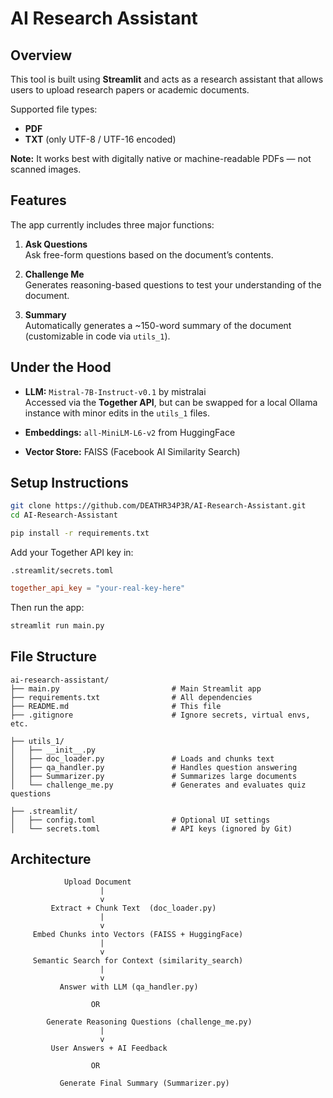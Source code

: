 # AI Research Assistant

## Overview

This tool is built using **Streamlit** and acts as a research assistant that allows users to upload research papers or academic documents.

Supported file types:

- **PDF**
- **TXT** (only UTF-8 / UTF-16 encoded)

**Note:** It works best with digitally native or machine-readable PDFs — not scanned images.

## Features

The app currently includes three major functions:

1. **Ask Questions**\
   Ask free-form questions based on the document’s contents.

2. **Challenge Me**\
   Generates reasoning-based questions to test your understanding of the document.

3. **Summary**\
   Automatically generates a \~150-word summary of the document (customizable in code via `utils_1`).

## Under the Hood

- **LLM:** `Mistral-7B-Instruct-v0.1` by mistralai\
  Accessed via the **Together API**, but can be swapped for a local Ollama instance with minor edits in the `utils_1` files.

- **Embeddings:** `all-MiniLM-L6-v2` from HuggingFace

- **Vector Store:** FAISS (Facebook AI Similarity Search)

## Setup Instructions

```bash
git clone https://github.com/DEATHR34P3R/AI-Research-Assistant.git
cd AI-Research-Assistant

pip install -r requirements.txt
```

Add your Together API key in:

```
.streamlit/secrets.toml
```

```toml
together_api_key = "your-real-key-here"
```

Then run the app:

```bash
streamlit run main.py
```

## File Structure

```
ai-research-assistant/
├── main.py                         # Main Streamlit app
├── requirements.txt                # All dependencies
├── README.md                       # This file
├── .gitignore                      # Ignore secrets, virtual envs, etc.

├── utils_1/
│   ├── __init__.py
│   ├── doc_loader.py               # Loads and chunks text
│   ├── qa_handler.py               # Handles question answering
│   ├── Summarizer.py               # Summarizes large documents
│   └── challenge_me.py             # Generates and evaluates quiz questions

├── .streamlit/
│   ├── config.toml                 # Optional UI settings
│   └── secrets.toml                # API keys (ignored by Git)
```

## Architecture

```
            Upload Document
                    |
                    v
         Extract + Chunk Text  (doc_loader.py)
                    |
                    v
     Embed Chunks into Vectors (FAISS + HuggingFace)
                    |
                    v
     Semantic Search for Context (similarity_search)
                    |
                    v
           Answer with LLM (qa_handler.py)

                  OR

        Generate Reasoning Questions (challenge_me.py)
                    |
                    v
         User Answers + AI Feedback

                  OR

           Generate Final Summary (Summarizer.py)
```

